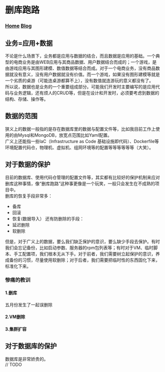 # 删库跑路
### [Home](../index)  [Blog](./BlogIndex)
## 业务=应用+数据
不论是什么场景下，业务都是应用与数据的结合，而且数据是应用的基础。一个典型的电商业务是由WEB应用与其商品数据、用户数据结合而成的；一个游戏，是由游戏应用与其图形建模、数值数据等结合而成。对于一个电商业务，没有商品数据就没有意义，没有用户数据就没有价值。而一个游戏，如果没有图形建模等就是一个劣质的桌游（可能连桌游都算不上），没有数值就连游玩的意义都没有了。  
所以说，数据也是业务的一个重要组成部分。可能我们开发时主要编写的是应用代码与业务逻辑，还有烦人的CRUD等，但是在设计和开发时，必须要考虑到数据的结构、存储、操作等。
## 数据的范围
狭义上的数据一般指的是存在数据库里的数据与配置文件等，比如我目前工作上使用的由Mysql和MongoDB，放宽点范围比如Yaml配置。  
广义上还能指一些IaC（Infrastructure as Code 基础设施即代码）、Dockerfile等环境配置代码仓，物理机、虚拟机、组网环境等的配置等等等等等等（大笑）。
## 对于数据的保护
目前的数据库、使用代码仓管理的配置文件等，其实都有比较好的保护机制来应对删库这种事情，像“删库跑路”这种事更像是一个玩笑，一般只会发生在不成熟的项目中。  
删库的恢复手段非常多：
- 备库 
- 回滚  
- 恢复(数据导入）
还有防删除的手段：
- 延迟删除
- 软删除

但是，对于广义上的数据，要么我们缺乏保护的意识，要么缺少手段去保护。有时我们会忘记备份，比如启动参数、服务器的rpm包列表等；有时对于VM、临时脚本、手工配置项，我们根本无从下手。对于前者，我们需要树立起保护的意识，养成备份的习惯，尽量使用软删除；对于后者，我们需要把临时性的东西固化下来，标准化下来。  
###  惨痛的教训

#### 1.删库
五月份发生了一起误删除
#### 2.VM删除
#### 3.集群扩容

## 对于数据库的保护
数据库是非常娇贵的。  
// TODO


